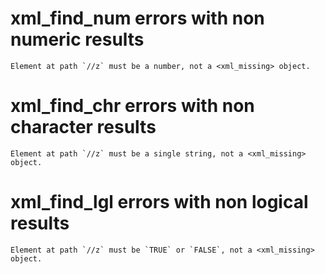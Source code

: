 # xml_find_num errors with non numeric results

    Element at path `//z` must be a number, not a <xml_missing> object.

# xml_find_chr errors with non character results

    Element at path `//z` must be a single string, not a <xml_missing> object.

# xml_find_lgl errors with non logical results

    Element at path `//z` must be `TRUE` or `FALSE`, not a <xml_missing> object.

